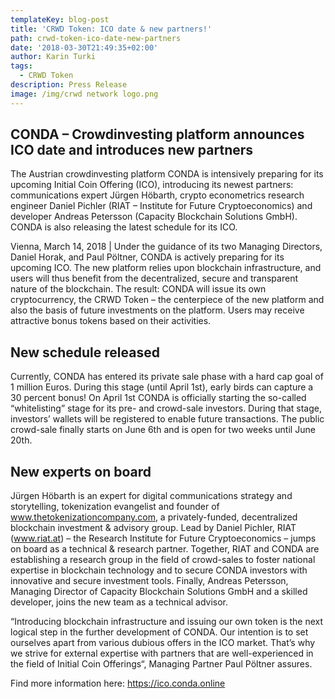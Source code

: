 ```yaml
---
templateKey: blog-post
title: 'CRWD Token: ICO date & new partners!'
path: crwd-token-ico-date-new-partners
date: '2018-03-30T21:49:35+02:00'
author: Karin Turki
tags:
  - CRWD Token
description: Press Release
image: /img/crwd network logo.png
---
```

## CONDA – Crowdinvesting platform announces ICO date and introduces new partners

The Austrian crowdinvesting platform CONDA is intensively preparing for its upcoming Initial Coin Offering (ICO), introducing its newest partners: communications expert Jürgen Höbarth, crypto econometrics research engineer Daniel Pichler (RIAT – Institute for Future Cryptoeconomics) and developer Andreas Petersson (Capacity Blockchain Solutions GmbH). CONDA is also releasing the latest schedule for its ICO.

Vienna, March 14, 2018 | Under the guidance of its two Managing Directors, Daniel Horak, and Paul Pöltner, CONDA is actively preparing for its upcoming ICO. The new platform relies upon blockchain infrastructure, and users will thus benefit from the decentralized, secure and transparent nature of the blockchain. The result: CONDA will issue its own cryptocurrency, the CRWD Token – the centerpiece of the new platform and also the basis of future investments on the platform. Users may receive attractive bonus tokens based on their activities.

## New schedule released

Currently, CONDA has entered its private sale phase with a hard cap goal of 1 million Euros. During this stage (until April 1st), early birds can capture a 30 percent bonus! On April 1st CONDA is officially starting the so-called “whitelisting” stage for its pre- and crowd-sale investors. During that stage, investors’ wallets will be registered to enable future transactions. The public crowd-sale finally starts on June 6th and is open for two weeks until June 20th.

## New experts on board

Jürgen Höbarth is an expert for digital communications strategy and storytelling, tokenization evangelist and founder of www.thetokenizationcompany.com, a privately-funded, decentralized blockchain investment & advisory group. Lead by Daniel Pichler, RIAT (www.riat.at) – the Research Institute for Future Cryptoeconomics – jumps on board as a technical & research partner. Together, RIAT and CONDA are establishing a research group in the field of crowd-sales to foster national expertise in blockchain technology and to secure CONDA investors with innovative and secure investment tools. Finally, Andreas Petersson, Managing Director of Capacity Blockchain Solutions GmbH and a skilled developer, joins the new team as a technical advisor.

“Introducing blockchain infrastructure and issuing our own token is the next logical step in the further development of CONDA. Our intention is to set ourselves apart from various dubious offers in the ICO market. That’s why we strive for external expertise with partners that are well-experienced in the field of Initial Coin Offerings“, Managing Partner Paul Pöltner assures.

Find more information here: <https://ico.conda.online>
